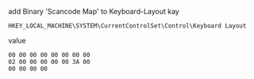 add Binary 'Scancode Map' to Keyboard-Layout kay 
```
HKEY_LOCAL_MACHINE\SYSTEM\CurrentControlSet\Control\Keyboard Layout
```
value 
```
00 00 00 00 00 00 00 00 
02 00 00 00 00 00 3A 00
00 00 00 00
```
